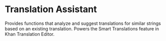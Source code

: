 # Translation Assistant

Provides functions that analyze and suggest translations for similar strings
based on an existing translation. Powers the Smart Translations feature in Khan
Translation Editor.
